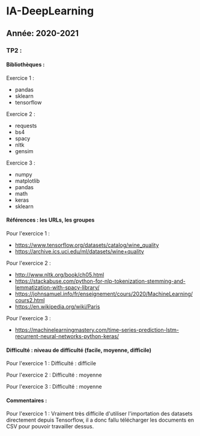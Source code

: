 # IA-DeepLearning
## Année: 2020-2021

### TP2 : 

#### Bibliothèques :

Exercice 1 : 
- pandas
- sklearn
- tensorflow

Exercice 2 :
- requests
- bs4
- spacy
- nltk
- gensim

Exercice 3 :
- numpy
- matplotlib
- pandas
- math
- keras
- sklearn

#### Références : les URLs, les groupes

Pour l'exercice 1 :
- https://www.tensorflow.org/datasets/catalog/wine_quality
- https://archive.ics.uci.edu/ml/datasets/wine+quality

Pour l'exercice 2 : 
- http://www.nltk.org/book/ch05.html
- https://stackabuse.com/python-for-nlp-tokenization-stemming-and-lemmatization-with-spacy-library/
- https://johnsamuel.info/fr/enseignement/cours/2020/MachineLearning/cours2.html
- https://en.wikipedia.org/wiki/Paris

Pour l'exercice 3 :
- https://machinelearningmastery.com/time-series-prediction-lstm-recurrent-neural-networks-python-keras/


#### Difficulté : niveau de difficulté (facile, moyenne, difficile)

Pour l'exercice 1 :
Difficulté : difficile

Pour l'exercice 2 :
Difficulté : moyenne

Pour l'exercice 3 :
Difficulté : moyenne

#### Commentaires :

Pour l'exercice 1 :
Vraiment très difficile d'utiliser l'importation des datasets directement depuis Tensorflow, il a donc fallu télécharger les documents en CSV pour pouvoir travailler dessus.
